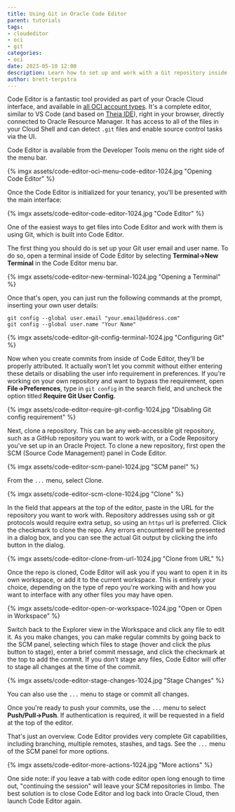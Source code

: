 ```yaml
---
title: Using Git in Oracle Code Editor
parent: tutorials
tags:
- cloudeditor
- oci
- git
categories:
- oci
date: 2023-05-10 12:00
description: Learn how to set up and work with a Git repository inside of Oracle Code Editor, included in your Oracle Cloud account
author: brett-terpstra
---
```

Code Editor is a fantastic tool provided as part of your Oracle Cloud interface, and available in [all OCI account types]({{site.urls.always_free}}). It's a complete editor, similar to VS Code (and based on [Theia IDE](https://theia-ide.org/)), right in your browser, directly connected to Oracle Resource Manager. It has access to all of the files in your Cloud Shell and can detect `.git` files and enable source control tasks via the UI.

Code Editor is available from the Developer Tools menu on the right side of the menu bar.

{% imgx assets/code-editor-oci-menu-code-editor-1024.jpg "Opening Code Editor" %}

Once the Code Editor is initialized for your tenancy, you'll be presented with the main interface:

{% imgx assets/code-editor-code-editor-1024.jpg "Code Editor" %}

One of the easiest ways to get files into Code Editor and work with them is using Git, which is built into Code Editor.

The first thing you should do is set up your Git user email and user name. To do so, open a terminal inside of Code Editor by selecting **Terminal->New Terminal** in the Code Editor menu bar. 

{% imgx assets/code-editor-new-terminal-1024.jpg "Opening a Terminal" %}

Once that's open, you can just run the following commands at the prompt, inserting your own user details:

```console
git config --global user.email "your.email@address.com"
git config --global user.name "Your Name"
```

{% imgx assets/code-editor-git-config-terminal-1024.jpg "Configuring Git" %}

Now when you create commits from inside of Code Editor, they'll be properly attributed. It actually won't let you commit without either entering these details or disabling the user info requirement in preferences. If you're working on your own repository and want to bypass the requirement, open **File->Preferences**, type in `git config` in the search field, and uncheck the option titled **Require Git User Config**.

{% imgx assets/code-editor-require-git-config-1024.jpg "Disabling Git config requirement" %}

Next, clone a repository. This can be any web-accessible git repository, such as a GitHub repository you want to work with, or a Code Repository you've set up in an Oracle Project. To clone a new repository, first open the SCM (Source Code Management) panel in Code Editor.

{% imgx assets/code-editor-scm-panel-1024.jpg "SCM panel" %}

From the `...` menu, select Clone.

{% imgx assets/code-editor-scm-clone-1024.jpg "Clone" %}

In the field that appears at the top of the editor, paste in the URL for the repository you want to work with. Repository addresses using ssh or git protocols would require extra setup, so using an `https` url is preferred. Click the checkmark to clone the repo. Any errors encountered will be presented in a dialog box, and you can see the actual Git output by clicking the info button in the dialog.

{% imgx assets/code-editor-clone-from-url-1024.jpg "Clone from URL" %}

Once the repo is cloned, Code Editor will ask you if you want to open it in its own workspace, or add it to the current workspace. This is entirely your choice, depending on the type of repo you're working with and how you want to interface with any other files you may have open.

{% imgx assets/code-editor-open-or-workspace-1024.jpg "Open or Open in Workspace" %}

Switch back to the Explorer view in the Workspace and click any file to edit it. As you make changes, you can make regular commits by going back to the SCM panel, selecting which files to stage (hover and click the plus button to stage), enter a brief commit message, and click the checkmark at the top to add the commit. If you don't stage any files, Code Editor will offer to stage all changes at the time of the commit.

{% imgx assets/code-editor-stage-changes-1024.jpg "Stage Changes" %}

You can also use the `...` menu to stage or commit all changes.

Once you're ready to push your commits, use the `...` menu to select **Push/Pull->Push**. If authentication is required, it will be requested in a field at the top of the editor.

That's just an overview. Code Editor provides very complete Git capabilities, including branching, multiple remotes, stashes, and tags. See the `...` menu of the SCM panel for more options.

{% imgx assets/code-editor-more-actions-1024.jpg "More actions" %}

One side note: if you leave a tab with code editor open long enough to time out, "continuing the session" will leave your SCM repositories in limbo. The best solution is to close Code Editor and log back into Oracle Cloud, then launch Code Editor again.
